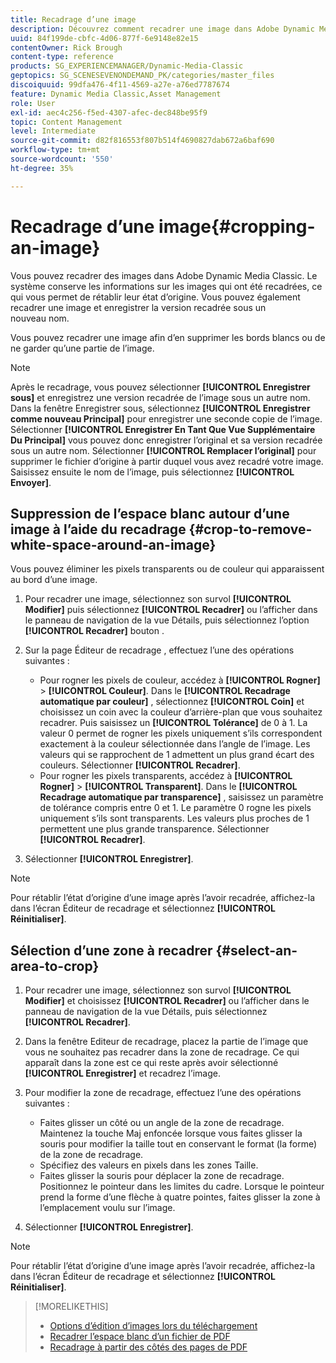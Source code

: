 ```yaml
---
title: Recadrage d’une image
description: Découvrez comment recadrer une image dans Adobe Dynamic Media Classic.
uuid: 84f199de-cbfc-4d06-877f-6e9148e82e15
contentOwner: Rick Brough
content-type: reference
products: SG_EXPERIENCEMANAGER/Dynamic-Media-Classic
geptopics: SG_SCENESEVENONDEMAND_PK/categories/master_files
discoiquuid: 99dfa476-4f11-4569-a27e-a76ed7787674
feature: Dynamic Media Classic,Asset Management
role: User
exl-id: aec4c256-f5ed-4307-afec-dec848be95f9
topic: Content Management
level: Intermediate
source-git-commit: d82f816553f807b514f4690827dab672a6baf690
workflow-type: tm+mt
source-wordcount: '550'
ht-degree: 35%

---
```


# Recadrage d’une image{#cropping-an-image}

Vous pouvez recadrer des images dans Adobe Dynamic Media Classic. Le système conserve les informations sur les images qui ont été recadrées, ce qui vous permet de rétablir leur état d’origine. Vous pouvez également recadrer une image et enregistrer la version recadrée sous un nouveau nom.

Vous pouvez recadrer une image afin d’en supprimer les bords blancs ou de ne garder qu’une partie de l’image.

>[!NOTE]
>
>Après le recadrage, vous pouvez sélectionner **[!UICONTROL Enregistrer sous]** et enregistrez une version recadrée de l’image sous un autre nom. Dans la fenêtre Enregistrer sous, sélectionnez **[!UICONTROL Enregistrer comme nouveau Principal]** pour enregistrer une seconde copie de l’image. Sélectionner **[!UICONTROL Enregistrer En Tant Que Vue Supplémentaire Du Principal]** vous pouvez donc enregistrer l’original et sa version recadrée sous un autre nom. Sélectionner **[!UICONTROL Remplacer l’original]** pour supprimer le fichier d’origine à partir duquel vous avez recadré votre image. Saisissez ensuite le nom de l’image, puis sélectionnez **[!UICONTROL Envoyer]**.

## Suppression de l’espace blanc autour d’une image à l’aide du recadrage {#crop-to-remove-white-space-around-an-image}

Vous pouvez éliminer les pixels transparents ou de couleur qui apparaissent au bord d’une image.

1. Pour recadrer une image, sélectionnez son survol **[!UICONTROL Modifier]** puis sélectionnez **[!UICONTROL Recadrer]** ou l’afficher dans le panneau de navigation de la vue Détails, puis sélectionnez l’option **[!UICONTROL Recadrer]** bouton .
1. Sur la page Éditeur de recadrage , effectuez l’une des opérations suivantes :

   * Pour rogner les pixels de couleur, accédez à **[!UICONTROL Rogner]** > **[!UICONTROL Couleur]**. Dans le **[!UICONTROL Recadrage automatique par couleur]** , sélectionnez **[!UICONTROL Coin]** et choisissez un coin avec la couleur d’arrière-plan que vous souhaitez recadrer. Puis saisissez un **[!UICONTROL Tolérance]** de 0 à 1. La valeur 0 permet de rogner les pixels uniquement s’ils correspondent exactement à la couleur sélectionnée dans l’angle de l’image. Les valeurs qui se rapprochent de 1 admettent un plus grand écart des couleurs. Sélectionner **[!UICONTROL Recadrer]**.
   * Pour rogner les pixels transparents, accédez à **[!UICONTROL Rogner]** > **[!UICONTROL Transparent]**. Dans le **[!UICONTROL Recadrage automatique par transparence]** , saisissez un paramètre de tolérance compris entre 0 et 1. Le paramètre 0 rogne les pixels uniquement s’ils sont transparents. Les valeurs plus proches de 1 permettent une plus grande transparence. Sélectionner **[!UICONTROL Recadrer]**.

1. Sélectionner **[!UICONTROL Enregistrer]**.

>[!NOTE]
>
>Pour rétablir l’état d’origine d’une image après l’avoir recadrée, affichez-la dans l’écran Éditeur de recadrage et sélectionnez **[!UICONTROL Réinitialiser]**.

## Sélection d’une zone à recadrer {#select-an-area-to-crop}

1. Pour recadrer une image, sélectionnez son survol **[!UICONTROL Modifier]** et choisissez **[!UICONTROL Recadrer]** ou l’afficher dans le panneau de navigation de la vue Détails, puis sélectionnez **[!UICONTROL Recadrer]**.

1. Dans la fenêtre Editeur de recadrage, placez la partie de l’image que vous ne souhaitez pas recadrer dans la zone de recadrage. Ce qui apparaît dans la zone est ce qui reste après avoir sélectionné **[!UICONTROL Enregistrer]** et recadrez l’image.
1. Pour modifier la zone de recadrage, effectuez l’une des opérations suivantes :

   * Faites glisser un côté ou un angle de la zone de recadrage. Maintenez la touche Maj enfoncée lorsque vous faites glisser la souris pour modifier la taille tout en conservant le format (la forme) de la zone de recadrage.
   * Spécifiez des valeurs en pixels dans les zones Taille.
   * Faites glisser la souris pour déplacer la zone de recadrage. Positionnez le pointeur dans les limites du cadre. Lorsque le pointeur prend la forme d’une flèche à quatre pointes, faites glisser la zone à l’emplacement voulu sur l’image.

1. Sélectionner **[!UICONTROL Enregistrer]**.

>[!NOTE]
>
>Pour rétablir l’état d’origine d’une image après l’avoir recadrée, affichez-la dans l’écran Éditeur de recadrage et sélectionnez **[!UICONTROL Réinitialiser]**.

>[!MORELIKETHIS]
>
>* [Options d’édition d’images lors du téléchargement](image-editing-options-upload.md#image-editing-options-at-upload)
>* [Recadrer l’espace blanc d’un fichier de PDF](pdfs.md#cropping_white_space_from_a_pdf_file)
>* [Recadrage à partir des côtés des pages de PDF](pdfs.md#cropping_from_the_sides_of_pdf_pages)
